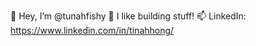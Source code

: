 👋 Hey, I’m @tunahfishy
👀 I like building stuff!
📫 LinkedIn: https://www.linkedin.com/in/tinahhong/

<!---
tunahfishy/tunahfishy is a ✨ special ✨ repository because its `README.md` (this file) appears on your GitHub profile.
You can click the Preview link to take a look at your changes.
--->
